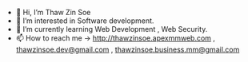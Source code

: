 - 👋 Hi, I’m Thaw Zin Soe
- 👀 I’m interested in Software development.
- 🌱 I’m currently learning Web Development , Web Security.
- 📫 How to reach me -> http://thawzinsoe.apexmmweb.com , thawzinsoe.dev@gmail.com , thawzinsoe.business.mm@gmail.com

<!---
WebDeveloperThawZinSoe/WebDeveloperThawZinSoe is a ✨ special ✨ repository because its `README.md` (this file) appears on your GitHub profile.
You can click the Preview link to take a look at your changes.
--->
